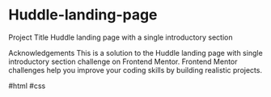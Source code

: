 # Huddle-landing-page

Project Title
Huddle landing page with a single introductory section

Acknowledgements
This is a solution to the Huddle landing page with single introductory section challenge on Frontend Mentor. 
Frontend Mentor challenges help you improve your coding skills by building realistic projects.

#html #css
